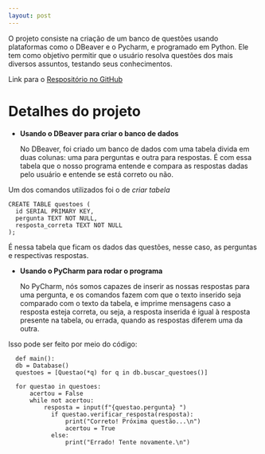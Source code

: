 ```yaml
---
layout: post
---
```


O projeto consiste na criação de um banco de questões usando plataformas como o DBeaver e o Pycharm, e programado em Python.
Ele tem como objetivo permitir que o usuário resolva questões dos mais diversos assuntos, testando seus conhecimentos.

Link para o [Respositório no GitHub](https://github.com/liviavianac/banco_de_questoes.git)

# Detalhes do projeto

- **Usando o DBeaver para criar o banco de dados**

  No DBeaver, foi criado um banco de dados com uma tabela divida em duas colunas: uma para perguntas e outra para respostas. É com essa tabela que o nosso programa entende e compara as respostas dadas pelo usuário e entende se está correto ou não.

Um dos comandos utilizados foi o de _criar tabela_

    CREATE TABLE questoes (
      id SERIAL PRIMARY KEY,
      pergunta TEXT NOT NULL,
      resposta_correta TEXT NOT NULL
    );

É nessa tabela que ficam os dados das questões, nesse caso, as perguntas e respectivas respostas.



- **Usando o PyCharm para rodar o programa**
  
  No PyCharm, nós somos capazes de inserir as nossas respostas para uma pergunta, e os comandos fazem com que o texto inserido seja comparado com o texto da tabela, e imprime mensagens caso a resposta esteja correta, ou seja, a resposta inserida é igual à resposta presente na tabela, ou errada, quando as respostas diferem uma da outra.
  
Isso pode ser feito por meio do código:

      def main():
      db = Database()
      questoes = [Questao(*q) for q in db.buscar_questoes()]
  
      for questao in questoes:
          acertou = False
          while not acertou:
              resposta = input(f"{questao.pergunta} ")
                if questao.verificar_resposta(resposta):
                    print("Correto! Próxima questão...\n")
                    acertou = True
                else:
                    print("Errado! Tente novamente.\n")
